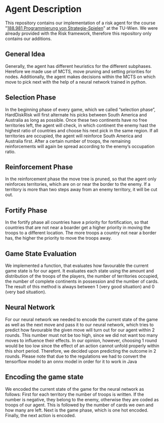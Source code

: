 # Agent Description
This repository contains our implementation of a risk agent for the course "[188.981 Programmierung von Strategie-Spielen](https://tiss.tuwien.ac.at/course/educationDetails.xhtml?dswid=7736&dsrid=837&semester=2022W&courseNr=188981)" at the TU-Wien. We were already provided with the Risk framework, therefore this repository only contains our additions.

## General Idea
Generally, the agent has different heuristics for the different
subphases. Herefore we made use of MCTS, move pruning and setting priorities for nodes. Additionally, the agent makes decisions within the MCTS on which move to pick next with the help of a neural network trained in python.

## Selection Phase
In the beginning phase of every game, which we called “selection phase”,
HardDiskRisk will first alternate his picks between South America and Australia
as long as possible.
Once these two continents have no free territories left, the agent will check,
in which continent the enemy hast the highest ratio of countries and choose
his next pick in the same region.
If all territories are occupied, the agent will reinforce South America and
Australia first. After a certain number of troops, the remaining reinforcements
will again be spread according to the enemy’s occupation ratio.

## Reinforcement Phase
In the reinforcement phase the move tree is pruned, so that the agent only
reinforces territories, which are on or near the border to the enemy. If a territory is more
than two steps away from an enemy territory, it will be cut out.

## Fortify Phase
In the fortify phase all countries have a priority for fortification, so that countries that
are not near a boarder get a higher priority in moving the troops to a different location. The more troops a country not near a border has, the higher the priority to move the troops away.

## Game State Evaluation
We implemented a function, that evaluates how favourable the current game state is
for our agent. It evaluates each state using the amount and distribution of the troops
of the players, the number of territories occupied, the number of complete continents
in possession and the number of cards. The result of this method is always between
1 (very good situation) and 0 (very bad situation).

## Neural Network
For our neural network we needed to encode the current
state of the game as well as the next move and pass it to our neural network, which tries to
predict how favourable the given move will turn out for our agent within 2 rounds.
This number must not be too high, since we did not want too many moves to influence
their effects. In our opinion, however, choosing 1 round would be too low since the
effect of an action cannot unfold properly within this short period. Therefore, we
decided upon predicting the outcome in 2 rounds. Please note that due to the regulations we
had to convert the tensorflow model to an onnx model in order for it to work in Java

## Encoding the game state
We encoded the current state of the game for the neural network as follows:
First for each territory the number of troops is written. If the number is negative,
they belong to the enemy, otherwise they are coded as troops of our agent. This
is followed by the number of cards we own and how many are left. Next is the
game phase, which is one hot encoded. Finally, the next action is encoded.  
